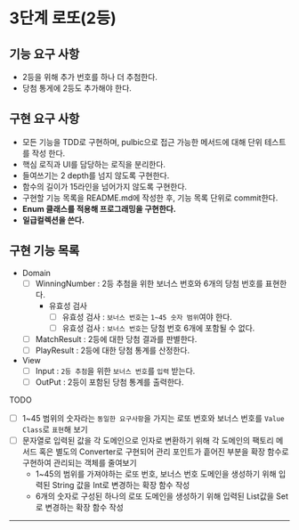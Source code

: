 3단계 로또(2등)
===

## 기능 요구 사항
* 2등을 위해 추가 번호를 하나 더 추첨한다.
* 당첨 통게에 2등도 추가해야 한다.

## 구현 요구 사항
* 모든 기능을 TDD로 구현하며, pulbic으로 접근 가능한 메서드에 대해 단위 테스트를 작성 한다.
* 핵심 로직과 UI를 담당하는 로직을 분리한다.
* 들여쓰기는 2 depth를 넘지 않도록 구현한다.
* 함수의 길이가 15라인을 넘어가지 않도록 구현한다.
* 구현할 기능 목록을 README.md에 작성한 후, 기능 목록 단위로 commit한다.
* **Enum 클래스를 적용해 프로그래밍을 구현한다.**
* **일급컬렉션을 쓴다.**

## 구현 기능 목록
* Domain
  * [ ] WinningNumber : 2등 추첨을 위한 보너스 번호와 6개의 당첨 번호를 표현한다.
    * 유효성 검사
      * [ ] 유효성 검사 : `보너스 번호`는 `1~45 숫자 범위`여야 한다.
      * [ ] 유효성 검사 : `보너스 번호`는 당첨 번호 6개에 포함될 수 없다.  
  * [ ] MatchResult : 2등에 대한 당첨 결과를 판별한다. 
  * [ ] PlayResult : 2등에 대한 당첨 통계를 산정한다. 
* View
  * [ ] Input : `2등 추첨`을 위한 `보너스 번호`를 `입력` 받는다.
  * [ ] OutPut : 2등이 포함된 당첨 통계를 출력한다.

TODO
- [ ] 1~45 범위의 숫자라는 `동일한 요구사항`을 가지는 로또 번호와 보너스 번호를 `Value Class`로 `표현`해 보기
- [ ] 문자열로 입력된 값을 각 도메인으로 인자로 변환하기 위해 각 도메인의 팩토리 메서드 혹은 별도의 Converter로 구현되어 관리 포인트가 흩어진 부분을 확장 함수로 구현하여 관리되는 객체를 줄여보기
  - 1~45의 범위를 가져야하는 로또 번호, 보너스 번호 도메인을 생성하기 위해 입력된 String 값을 Int로 변경하는 확장 함수 작성
  - 6개의 숫자로 구성된 하나의 로또 도메인을 생성하기 위해 입력된 List<String>값을 Set<Int>로 변경하는 확장 함수 작성
---
